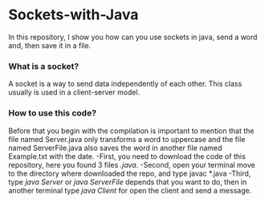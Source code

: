 # Sockets-with-Java
In this repository, I show you how can you use sockets in java, send a word and, then save it in a file.
### What is a socket?
A socket is a way to send data independently of each other. This class usually is used in a client-server model.
### How to use this code?
Before that you begin with the compilation is important to mention that the file named Server.java only transforms a word to uppercase and the file named ServerFile.java also saves the word in another file named Example.txt with the date.
-First, you need to download the code of this repository, here you found 3 files *.java*.
-Second, open your terminal move to the directory where downloaded the repo, and type javac \*.java 
-Third, type *java Server* or *java ServerFile* depends that you want to do, then in another terminal type *java Client* for open the client and send a message.
